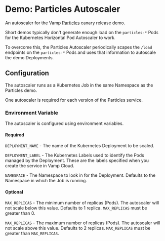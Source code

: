 # Demo: Particles Autoscaler

An autoscaler for the Vamp [Particles](https://github.com/magneticio/demo-particles) canary release demo.

Short demos typically don't generate enough load on the `particles-*` Pods for the Kubernetes Horizontal Pod Autoscaler to work.

To overcome this, the Particles Autoscaler periodically scapes the `/load` endpoints on the `particles-*` Pods and uses that information to autoscale the demo Deployments.

## Configuration
The autoscaler runs as a Kubernetes Job in the same Namespace as the Particles demo.

One autoscaler is required for each version of the Particles service.

### Environment Variable

The autoscaler is configured using environment variables.

#### Required
`DEPLOYMENT_NAME` - The name of the Kubernetes Deployment to be scaled.

`DEPLOYMENT_LABEL` - The Kubernetes Labels used to identify the Pods managed by the Deployment. These are the labels specified when you create the service in Vamp Cloud.

`NAMESPACE` - The Namespace to look in for the Deployment. Defaults to the Namespace in which the Job is running.

#### Optional
`MAX_REPLICAS` - The minimum number of replicas (Pods). The autoscaler will not scale below this value. Defaults to 1 replica. `MAX_REPLICAS` must be greater than 0.

`MAX_REPLICAS` - The maximum number of replicas (Pods). The autoscaler will not scale above this value. Defaults to 2 replicas. `MAX_REPLICAS` must be greater than `MAX_REPLICAS`.
